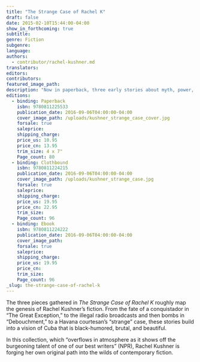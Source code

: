 ```yaml
---
title: "The Strange Case of Rachel K"
draft: false
date: 2015-02-10T15:44:00-04:00
show_in_forthcoming: true
subtitle:
genre: Fiction
subgenre:
language:
authors:
  - contributor/rachel-kushner.md
translators:
editors:
contributors:
featured_image_path:
description: "Now in paperback, three early stories about myth, power, and sex by the acclaimed author of _The Flamethrowers_ "
editions:
  - binding: Paperback
    isbn: 9780811225533
    publication_date: 2016-09-06T04:00:00-04:00
    cover_image_path: /uploads/kushner_strange_case_cover.jpg
    forsale: true
    saleprice:
    shipping_charge:
    price_us: 10.95
    price_cn: 13.95
    trim_size: 4 x 7"
    Page_count: 80
  - binding: Clothbound
    isbn: 9780811224215
    publication_date: 2016-09-06T04:00:00-04:00
    cover_image_path: /uploads/kushner_strange_case.jpg
    forsale: true
    saleprice:
    shipping_charge:
    price_us: 19.95
    price_cn: 22.95
    trim_size:
    Page_count: 96
  - binding: Ebook
    isbn: 9780811224222
    publication_date: 2016-09-06T04:00:00-04:00
    cover_image_path:
    forsale: true
    saleprice:
    shipping_charge:
    price_us: 19.95
    price_cn:
    trim_size:
    Page_count: 96
_slug: the-strange-case-of-rachel-k
---
```


The three pieces gathered in _The Strange Case of Rachel K_ roughly map the genesis of Rachel Kushner’s fiction. From the fate of a conquistador in “The Great Exception,” to the illegal radio broadcasts and then bombs in “Debouchment,” to a Havana courtesan’s “strange” case, these stories build into a vision of Cuba that is black-humored, brutal, and beautiful.

In this collection, which “overflows in atmosphere as it shows off the burgeoning talent of one of our best writers” (NPR), Rachel Kushner is forging her own original path into the wilds of contemporary fiction.

